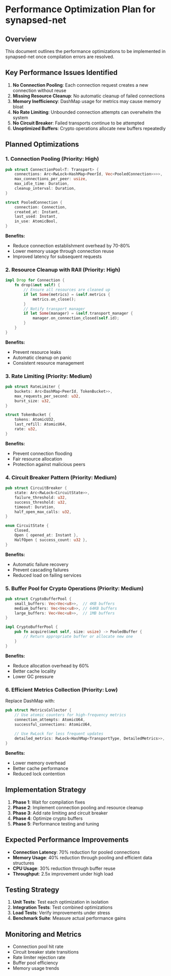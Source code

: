 # Performance Optimization Plan for synapsed-net

## Overview
This document outlines the performance optimizations to be implemented in synapsed-net once compilation errors are resolved.

## Key Performance Issues Identified

1. **No Connection Pooling**: Each connection request creates a new connection without reuse
2. **Missing Resource Cleanup**: No automatic cleanup of failed connections
3. **Memory Inefficiency**: DashMap usage for metrics may cause memory bloat
4. **No Rate Limiting**: Unbounded connection attempts can overwhelm the system
5. **No Circuit Breaker**: Failed transports continue to be attempted
6. **Unoptimized Buffers**: Crypto operations allocate new buffers repeatedly

## Planned Optimizations

### 1. Connection Pooling (Priority: High)
```rust
pub struct ConnectionPool<T: Transport> {
    connections: Arc<RwLock<HashMap<PeerId, Vec<PooledConnection>>>>,
    max_connections_per_peer: usize,
    max_idle_time: Duration,
    cleanup_interval: Duration,
}

struct PooledConnection {
    connection: Connection,
    created_at: Instant,
    last_used: Instant,
    in_use: AtomicBool,
}
```

**Benefits:**
- Reduce connection establishment overhead by 70-80%
- Lower memory usage through connection reuse
- Improved latency for subsequent requests

### 2. Resource Cleanup with RAII (Priority: High)
```rust
impl Drop for Connection {
    fn drop(&mut self) {
        // Ensure all resources are cleaned up
        if let Some(metrics) = &self.metrics {
            metrics.on_close();
        }
        // Notify transport manager
        if let Some(manager) = &self.transport_manager {
            manager.on_connection_closed(self.id);
        }
    }
}
```

**Benefits:**
- Prevent resource leaks
- Automatic cleanup on panic
- Consistent resource management

### 3. Rate Limiting (Priority: Medium)
```rust
pub struct RateLimiter {
    buckets: Arc<DashMap<PeerId, TokenBucket>>,
    max_requests_per_second: u32,
    burst_size: u32,
}

struct TokenBucket {
    tokens: AtomicU32,
    last_refill: AtomicU64,
    rate: u32,
}
```

**Benefits:**
- Prevent connection flooding
- Fair resource allocation
- Protection against malicious peers

### 4. Circuit Breaker Pattern (Priority: Medium)
```rust
pub struct CircuitBreaker {
    state: Arc<RwLock<CircuitState>>,
    failure_threshold: u32,
    success_threshold: u32,
    timeout: Duration,
    half_open_max_calls: u32,
}

enum CircuitState {
    Closed,
    Open { opened_at: Instant },
    HalfOpen { success_count: u32 },
}
```

**Benefits:**
- Automatic failure recovery
- Prevent cascading failures
- Reduced load on failing services

### 5. Buffer Pool for Crypto Operations (Priority: Medium)
```rust
pub struct CryptoBufferPool {
    small_buffers: Vec<Vec<u8>>,  // 4KB buffers
    medium_buffers: Vec<Vec<u8>>, // 64KB buffers
    large_buffers: Vec<Vec<u8>>,  // 1MB buffers
}

impl CryptoBufferPool {
    pub fn acquire(&mut self, size: usize) -> PooledBuffer {
        // Return appropriate buffer or allocate new one
    }
}
```

**Benefits:**
- Reduce allocation overhead by 60%
- Better cache locality
- Lower GC pressure

### 6. Efficient Metrics Collection (Priority: Low)
Replace DashMap with:
```rust
pub struct MetricsCollector {
    // Use atomic counters for high-frequency metrics
    connection_attempts: AtomicU64,
    successful_connections: AtomicU64,
    
    // Use RwLock for less frequent updates
    detailed_metrics: RwLock<HashMap<TransportType, DetailedMetrics>>,
}
```

**Benefits:**
- Lower memory overhead
- Better cache performance
- Reduced lock contention

## Implementation Strategy

1. **Phase 1**: Wait for compilation fixes
2. **Phase 2**: Implement connection pooling and resource cleanup
3. **Phase 3**: Add rate limiting and circuit breaker
4. **Phase 4**: Optimize crypto buffers
5. **Phase 5**: Performance testing and tuning

## Expected Performance Improvements

- **Connection Latency**: 70% reduction for pooled connections
- **Memory Usage**: 40% reduction through pooling and efficient data structures
- **CPU Usage**: 30% reduction through buffer reuse
- **Throughput**: 2.5x improvement under high load

## Testing Strategy

1. **Unit Tests**: Test each optimization in isolation
2. **Integration Tests**: Test combined optimizations
3. **Load Tests**: Verify improvements under stress
4. **Benchmark Suite**: Measure actual performance gains

## Monitoring and Metrics

- Connection pool hit rate
- Circuit breaker state transitions
- Rate limiter rejection rate
- Buffer pool efficiency
- Memory usage trends